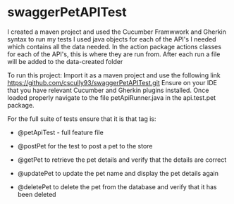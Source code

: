 # swaggerPetAPITest
I created a maven project and used the Cucumber Framwwork and Gherkin syntax to run my tests
I used java objects for each of the API's I needed which contains all the data needed.
In the action package actions classes for each of the API's, this is where they are run from.
After each run a file will be added to the data-created folder

To run this project:
Import it as a maven project and use the following link https://github.com/cscully93/swaggerPetAPITest.git
Ensure on your IDE that you have relevant Cucumber and Gherkin plugins installed.
Once loaded properly navigate to the file petApiRunner.java in the api.test.pet package.

For the full suite of tests ensure that it is that tag is:

- @petApiTest - full feature file

- @postPet for the test to post a pet to the store

- @getPet to retrieve the pet details and verify that the details are correct

- @updatePet to update the pet name and display the pet details again

- @deletePet to delete the pet from the database and verify that it has been deleted
